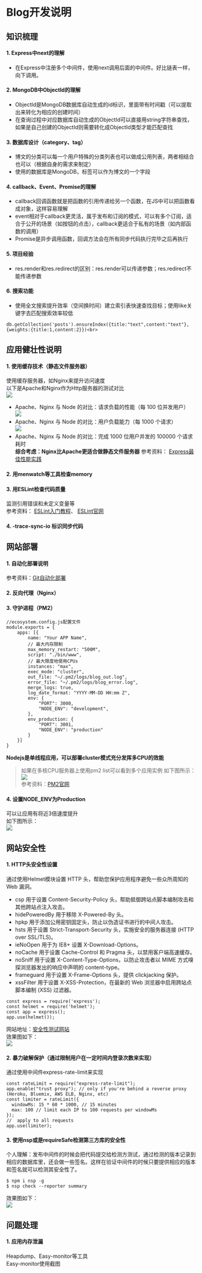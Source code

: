 # Blog开发说明
## 知识梳理<br>
#### 1. Express中next的理解<br>
- 在Express中注册多个中间件，使用next调用后面的中间件。好比链表一样，向下调用。<br>

#### 2. MongoDB中ObjectId的理解<br>
- ObjectId是MongoDB数据库自动生成的id标识，里面带有时间戳（可以提取出来转化为相应的创建时间）
- 在查询过程中对应数据库自动生成的ObjectId可以直接用string字符串查找，如果是自己创建的ObjectId则需要转化成ObjectId类型才能匹配查找<br>

#### 3. 数据库设计（category、tag）<br>
- 博文的分类可以每一个用户特殊的分类列表也可以做成公用列表，两者相结合也可以（根据自身的需求来制定）
- 使用的数据库是MongoDB，标签可以作为博文的一个字段

#### 4. callback、Event、Promise的理解<br>
- callback回调函数就是把函数的引用传递给另一个函数，在JS中可以把函数看成对象，这样容易理解<br>
- event相对于callback更灵活，属于发布和订阅的模式，可以有多个订阅，适合于公开的场景（如按钮的点击），callback更适合于私有的场景（如内部函数的调用）<br>
- Promise是异步调用函数，回调方法会在所有同步代码执行完毕之后再执行<br>

#### 5. 项目经验<br>
- res.render和res.redirect的区别：res.render可以传递参数；res.redirect不能传递参数<br>

#### 6. 搜索功能<br>
- 使用全文搜索提升效率（空间换时间）建立索引表快速查找目标；使用like关键字去匹配搜索效率较低<br>
```
db.getCollection('posts').ensureIndex({title:"text",content:"text"},{weights:{title:1,content:2}})<br>
```

## 应用健壮性说明<br>
#### 1. 使用缓存技术（静态文件服务器）<br>
使用缓存服务器，如Nginx来提升访问速度<br>
以下是Apache和Nginx作为Http服务器的测试对比<br>
![](http://47.75.8.64/readme_images/nginx_1.jpg)<br>
- Apache、Nginx 与 Node 的对比：请求负载的性能（每 100 位并发用户）<br>
![](http://47.75.8.64/readme_images/nginx_2.jpg)<br>
- Apache、Nginx 与 Node 的对比：用户负载能力（每 1000 个请求）<br>
![](http://47.75.8.64/readme_images/nginx_3.jpg)<br>
- Apache、Nginx 与 Node 的对比：完成 1000 位用户并发的 100000 个请求耗时<br>
**综合考虑：Nginx比Apache更适合做静态文件服务器**
参考资料：
<a href="http://www.expressjs.com.cn/advanced/best-practice-performance.html#use-a-load-balancer">Express最佳性能实践</a>

#### 2. 用menwatch等工具检查memory<br>

#### 3. 用ESLint检查代码质量<br>
监测引用错误和未定义变量等<br>
参考资料：
<a href="https://www.jianshu.com/p/ad1e46faaea2">ESLint入门教程</a>、
<a href="http://eslint.cn/docs/rules/">ESLint官网</a><br>

#### 4. -trace-sync-io 标识同步代码<br>

## 网站部署<br>
#### 1. 自动化部署说明<br>
参考资料：<a href="https://github.com/yuniyiqi23/Blog/blob/master/docs/git_auto_deploy.md">Git自动化部署</a><br>

#### 2. 反向代理（Nginx）<br>

#### 3. 守护进程（PM2）<br>
```node
//ecosystem.config.js配置文件
module.exports = {
    apps: [{
		name: "Your APP Name",
		// 最大内存限制
		max_memory_restart: "500M",
		script: "./bin/www",
		// 最大限度地使用CPUs
		instances: "max",
		exec_mode: "cluster",
		out_file: "~/.pm2/logs/blog_out.log",
		error_file: "~/.pm2/logs/blog_error.log",
		merge_logs: true,
		log_date_format: "YYYY-MM-DD HH:mm Z",
		env: {
			"PORT": 3000,
			"NODE_ENV": "development",
		},
		env_production: {
			"PORT": 3001,
			"NODE_ENV": "production"
		}	
	}]
}
```
**Nodejs是单线程应用，可以部署cluster模式充分发挥多CPU的效能**
>如果在多核CPU服务器上使用pm2 list可以看到多个应用实例
如下图所示：<br>
![](http://47.75.8.64/readme_images/pm2_list.png)<br>
参考资料：<a href="http://pm2.keymetrics.io/">PM2官网</a>

#### 4. 设置NODE_ENV为Production<br>
   可以让应用有将近3倍速度提升<br>
   如下图所示：<br>
![](https://goldbergyoni.com/wp-content/uploads/2017/03/node_env-performance.png)<br>

## 网站安全性<br>
#### 1. HTTP头安全性设置
通过使用Helmet模块设置 HTTP 头，帮助您保护应用程序避免一些众所周知的 Web 漏洞。<br>
- csp 用于设置 Content-Security-Policy 头，帮助抵御跨站点脚本编制攻击和其他跨站点注入攻击。
- hidePoweredBy 用于移除 X-Powered-By 头。
- hpkp 用于添加公用密钥固定头，防止以伪造证书进行的中间人攻击。
- hsts 用于设置 Strict-Transport-Security 头，实施安全的服务器连接 (HTTP over SSL/TLS)。
- ieNoOpen 用于为 IE8+ 设置 X-Download-Options。
- noCache 用于设置 Cache-Control 和 Pragma 头，以禁用客户端高速缓存。
- noSniff 用于设置 X-Content-Type-Options，以防止攻击者以 MIME 方式嗅探浏览器发出的响应中声明的 content-type。
- frameguard 用于设置 X-Frame-Options 头，提供 clickjacking 保护。
- xssFilter 用于设置 X-XSS-Protection，在最新的 Web 浏览器中启用跨站点脚本编制 (XSS) 过滤器。
```node
const express = require('express');  
const helmet = require('helmet');
const app = express();
app.use(helmet());
```
网站地址：<a href="http://cyh.herokuapp.com/cyh">安全性测试网站</a><br>
效果图如下：<br>
![](http://47.75.8.64/readme_images/herokuapp.png)<br>

#### 2. 暴力破解保护（通过限制用户在一定时间内登录次数来实现）
通过使用中间件express-rate-limit来实现<br>
```node
const rateLimit = require("express-rate-limit");
app.enable("trust proxy"); // only if you're behind a reverse proxy (Heroku, Bluemix, AWS ELB, Nginx, etc)
const limiter = rateLimit({
  windowMs: 15 * 60 * 1000, // 15 minutes
  max: 100 // limit each IP to 100 requests per windowMs
});
//  apply to all requests
app.use(limiter);
```

#### 3. 使用nsp或是requireSafe检测第三方库的安全性<br>
个人理解：发布中间件的时候会把代码提交给检测方测试，通过检测的版本记录到相应的数据库里，还会做一些签名。这样在验证中间件的时候只要提供相应的版本和签名就可以检测其安全性了。<br>
```node
$ npm i nsp -g
$ nsp check --reporter summary
```
效果图如下：<br>
![](http://47.75.8.64/readme_images/nsp.png)<br>

## 问题处理<br>
#### 1. 应用内存泄漏<br>
Heapdump、Easy-monitor等工具<br>
Easy-monitor使用截图<br>
